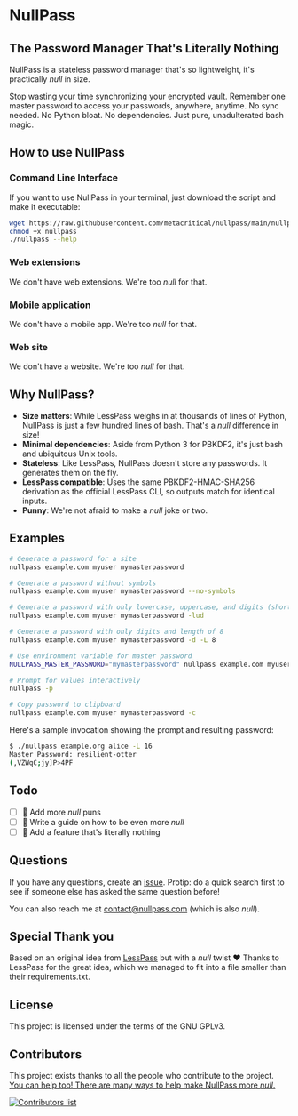 # NullPass

## The Password Manager That's Literally Nothing

NullPass is a stateless password manager that's so lightweight, it's practically *null* in size.

Stop wasting your time synchronizing your encrypted vault. Remember one master password to access your passwords, anywhere, anytime. No sync needed. No Python bloat. No dependencies. Just pure, unadulterated bash magic.

## How to use NullPass

### Command Line Interface

If you want to use NullPass in your terminal, just download the script and make it executable:

```bash
wget https://raw.githubusercontent.com/metacritical/nullpass/main/nullpass
chmod +x nullpass
./nullpass --help
```

### Web extensions

We don't have web extensions. We're too *null* for that.

### Mobile application

We don't have a mobile app. We're too *null* for that.

### Web site

We don't have a website. We're too *null* for that.

## Why NullPass?

- **Size matters**: While LessPass weighs in at thousands of lines of Python, NullPass is just a few hundred lines of bash. That's a *null* difference in size!
- **Minimal dependencies**: Aside from Python 3 for PBKDF2, it's just bash and ubiquitous Unix tools.
- **Stateless**: Like LessPass, NullPass doesn't store any passwords. It generates them on the fly.
- **LessPass compatible**: Uses the same PBKDF2-HMAC-SHA256 derivation as the official LessPass CLI, so outputs match for identical inputs.
- **Punny**: We're not afraid to make a *null* joke or two.

## Examples

```bash
# Generate a password for a site
nullpass example.com myuser mymasterpassword

# Generate a password without symbols
nullpass example.com myuser mymasterpassword --no-symbols

# Generate a password with only lowercase, uppercase, and digits (shortcut)
nullpass example.com myuser mymasterpassword -lud

# Generate a password with only digits and length of 8
nullpass example.com myuser mymasterpassword -d -L 8

# Use environment variable for master password
NULLPASS_MASTER_PASSWORD="mymasterpassword" nullpass example.com myuser

# Prompt for values interactively
nullpass -p

# Copy password to clipboard
nullpass example.com myuser mymasterpassword -c
```

Here's a sample invocation showing the prompt and resulting password:

```bash
$ ./nullpass example.org alice -L 16
Master Password: resilient-otter
(,VZWqC;jy]P>4PF
```

## Todo

- [ ] :speech_balloon: Add more *null* puns
- [ ] :memo: Write a guide on how to be even more *null*
- [ ] :rocket: Add a feature that's literally nothing

## Questions

If you have any questions, create an [issue](https://github.com/yourusername/nullpass/issues). Protip: do a quick search first to see if someone else has asked the same question before!

You can also reach me at contact@nullpass.com (which is also *null*).

## Special Thank you

Based on an original idea from [LessPass](https://github.com/lesspass/lesspass) but with a *null* twist :heart:
Thanks to LessPass for the great idea, which we managed to fit into a file smaller than their requirements.txt.

## License

This project is licensed under the terms of the GNU GPLv3.

## Contributors

This project exists thanks to all the people who contribute to the project. [You can help too! There are many ways to help make NullPass more *null*.](CONTRIBUTING.md)

[![Contributors list](https://opencollective.com/nullpass/contributors.svg?width=890)](https://github.com/yourusername/nullpass/graphs/contributors)
